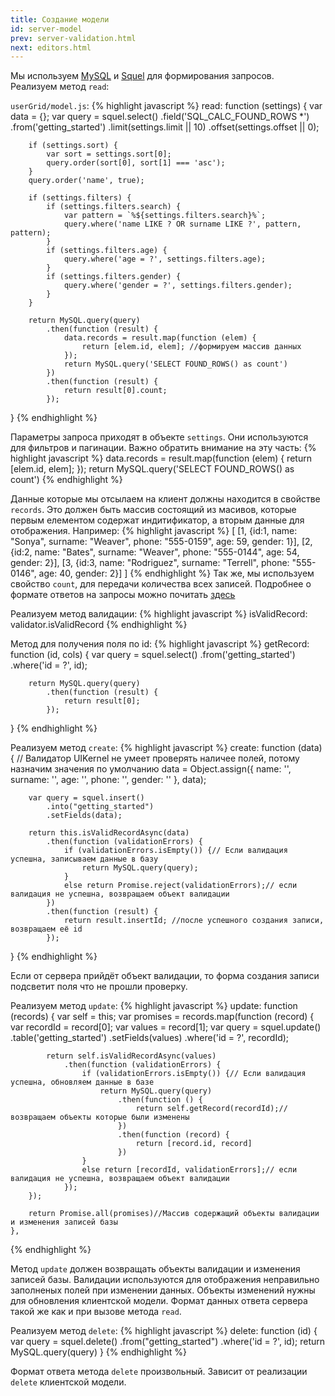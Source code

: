 ```yaml
---
title: Создание модели
id: server-model
prev: server-validation.html
next: editors.html
---
```


Мы используем [MySQL](https://github.com/mysqljs/mysql) и [Squel](https://hiddentao.com/squel/) для формирования запросов.<br>
Реализуем метод `read`:

`userGrid/model.js`:
{% highlight javascript %}
read: function (settings) {
        var data = {};
        var query = squel.select()
            .field('SQL_CALC_FOUND_ROWS *')
            .from('getting_started')
            .limit(settings.limit || 10)
            .offset(settings.offset || 0);

        if (settings.sort) {
            var sort = settings.sort[0];
            query.order(sort[0], sort[1] === 'asc');
        }
        query.order('name', true);

        if (settings.filters) {
            if (settings.filters.search) {
                var pattern = `%${settings.filters.search}%`;
                query.where('name LIKE ? OR surname LIKE ?', pattern, pattern);
            }
            if (settings.filters.age) {
                query.where('age = ?', settings.filters.age);
            }
            if (settings.filters.gender) {
                query.where('gender = ?', settings.filters.gender);
            }
        }

        return MySQL.query(query)
            .then(function (result) {
                data.records = result.map(function (elem) {
                    return [elem.id, elem]; //формируем массив данных
                });
                return MySQL.query('SELECT FOUND_ROWS() as count')
            })
            .then(function (result) {
                return result[0].count;
            });
}
{% endhighlight %}

Параметры запроса приходят в объекте `settings`. Они используются для фильтров и пагинации.
Важно обратить внимание на эту часть:
{% highlight javascript %}
data.records = result.map(function (elem) {
                    return [elem.id, elem];
                });
                return MySQL.query('SELECT FOUND_ROWS() as count')
{% endhighlight %}

Данные которые мы отсылаем на клиент должны находится в свойстве `records`.
Это должен быть массив состоящий из масивов, которые первым елементом содержат индитификатор, а вторым данные для отображения.
Например:
{% highlight javascript %}
[
   [1, {id:1, name: "Sonya", surname: "Weaver", phone: "555-0159", age: 59, gender: 1}],
   [2, {id:2, name: "Bates", surname: "Weaver", phone: "555-0144", age: 54, gender: 2}],
   [3, {id:3, name: "Rodriguez", surname: "Terrell", phone: "555-0146", age: 40, gender: 2}]
]
{% endhighlight %}
Так же, мы используем свойство `count`, для передачи количества всех записей.
Подробнее о формате ответов на запросы можно почитать [здесь](/docs/grid-interface.html)

Реализуем метод валидации:
{% highlight javascript %}
isValidRecord: validator.isValidRecord
{% endhighlight %}

Метод для получения поля по id:
{% highlight javascript %}
getRecord: function (id, cols) {
        var query = squel.select()
            .from('getting_started')
            .where('id = ?', id);

        return MySQL.query(query)
            .then(function (result) {
                return result[0];
            });
}
{% endhighlight %}

Реализуем метод `create`:
{% highlight javascript %}
create: function (data) {
// Валидатор UIKernel не умеет проверять наличее полей, потому назначим значения по умолчанию
        data = Object.assign({
            name: '',
            surname: '',
            age: '',
            phone: '',
            gender: ''
        }, data);

        var query = squel.insert()
            .into("getting_started")
            .setFields(data);

        return this.isValidRecordAsync(data)
            .then(function (validationErrors) {
                if (validationErrors.isEmpty()) {// Если валидация успешна, записываем данные в базу
                    return MySQL.query(query);
                }
                else return Promise.reject(validationErrors);// если валидация не успешна, возвращаем объект валидации
            })
            .then(function (result) {
                return result.insertId; //после успешного создания записи, возвращаем её id
            });
}
{% endhighlight %}

Если от сервера прийдёт объект валидации, то форма создания записи подсветит поля что не прошли проверку.

Реализуем метод `update`:
{% highlight javascript %}
update: function (records) {
        var self = this;
        var promises = records.map(function (record) {
            var recordId = record[0];
            var values = record[1];
            var query = squel.update()
                .table('getting_started')
                .setFields(values)
                .where('id = ?', recordId);

            return self.isValidRecordAsync(values)
                .then(function (validationErrors) {
                    if (validationErrors.isEmpty()) {// Если валидация успешна, обновляем данные в базе
                        return MySQL.query(query)
                            .then(function () {
                                return self.getRecord(recordId);//возвращаем объекты которые были изменены
                            })
                            .then(function (record) {
                                return [record.id, record]
                            })
                    }
                    else return [recordId, validationErrors];// если валидация не успешна, возвращаем объект валидации
                });
        });

        return Promise.all(promises)//Массив содержащий объекты валидации и изменения записей базы
    },
{% endhighlight %}

Метод `update` должен возвращать объекты валидации и изменения записей базы.
Валидации используются для отображения неправильно заполненых полей при изменении данных.
Объекты изменений нужны для обновления клиентской модели.
Формат данных ответа сервера такой же как и при вызове метода `read`.

Реализуем метод `delete`:
{% highlight javascript %}
 delete: function (id) {
        var query = squel.delete()
            .from("getting_started")
            .where('id = ?', id);
        return MySQL.query(query)
    }
{% endhighlight %}

Формат ответа метода `delete` произвольный. Зависит от реализации `delete` клиентской модели.